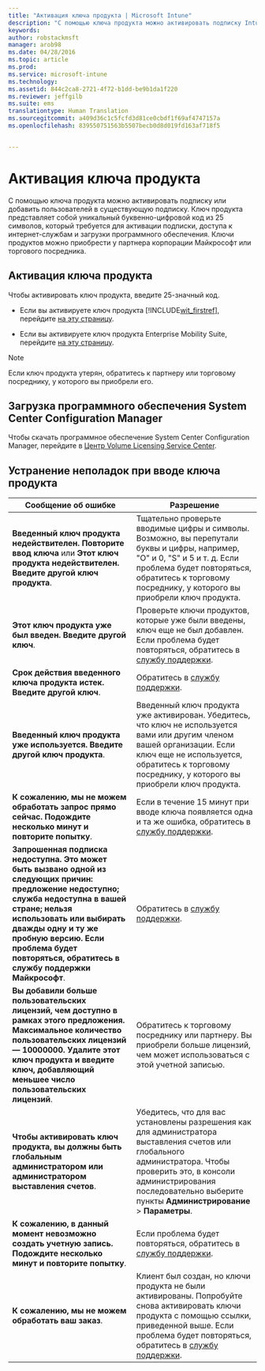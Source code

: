 ```yaml
---
title: "Активация ключа продукта | Microsoft Intune"
description: "С помощью ключа продукта можно активировать подписку Intune или добавить пользователей в существующую подписку."
keywords: 
author: robstackmsft
manager: arob98
ms.date: 04/28/2016
ms.topic: article
ms.prod: 
ms.service: microsoft-intune
ms.technology: 
ms.assetid: 844c2ca8-2721-4f72-b1dd-be9b1da1f220
ms.reviewer: jeffgilb
ms.suite: ems
translationtype: Human Translation
ms.sourcegitcommit: a409d36c1c5fcfd3d81ce0cbdf1f69af4747157a
ms.openlocfilehash: 839550751563b5507becb0d8d019fd163af718f5


---
```


# Активация ключа продукта
С помощью ключа продукта можно активировать подписку или добавить пользователей в существующую подписку. Ключ продукта представляет собой уникальный буквенно-цифровой код из 25 символов, который требуется для активации подписки, доступа к интернет-службам и загрузки программного обеспечения. Ключи продуктов можно приобрести у партнера корпорации Майкрософт или торгового посредника.

## Активация ключа продукта
Чтобы активировать ключ продукта, введите 25-значный код.

-   Если вы активируете ключ продукта [!INCLUDE[wit_firstref](./includes/wit_firstref_md.md)], перейдите [на эту страницу](https://account.manage.microsoft.com/commerce/productkeystart.aspx).

-   Если вы активируете ключ продукта Enterprise Mobility Suite, перейдите [на эту страницу](http://www.microsoft.com/ems/open).

> [!NOTE]
> Если ключ продукта утерян, обратитесь к партнеру или торговому посреднику, у которого вы приобрели его.

## Загрузка программного обеспечения System Center Configuration Manager
Чтобы скачать программное обеспечение System Center Configuration Manager, перейдите в [Центр Volume Licensing Service Center](http://go.microsoft.com/fwlink/?LinkID=232300).

## Устранение неполадок при вводе ключа продукта

|Сообщение об ошибке|Разрешение|
|-----------------|--------------|
|**Введенный ключ продукта недействителен. Повторите ввод ключа** или **Этот ключ продукта недействителен. Введите другой ключ продукта**.|Тщательно проверьте вводимые цифры и символы. Возможно, вы перепутали буквы и цифры, например, "O" и 0, "S" и 5 и т. д. Если проблема будет повторяться, обратитесь к торговому посреднику, у которого вы приобрели ключ продукта.|
|**Этот ключ продукта уже был введен. Введите другой ключ**.|Проверьте ключи продуктов, которые уже были введены, ключ еще не был добавлен. Если проблема будет повторяться, обратитесь в [службу поддержки](http://go.microsoft.com/fwlink/?LinkID=394189).|
|**Срок действия введенного ключа продукта истек. Введите другой ключ**.|Обратитесь в [службу поддержки](http://go.microsoft.com/fwlink/?LinkID=394189).|
|**Введенный ключ продукта уже используется. Введите другой ключ продукта**.|Введенный ключ продукта уже активирован. Убедитесь, что ключ не используется вами или другим членом вашей организации. Если ключ еще не используется, обратитесь к торговому посреднику, у которого вы приобрели ключ продукта.|
|**К сожалению, мы не можем обработать запрос прямо сейчас. Подождите несколько минут и повторите попытку**.|Если в течение 15 минут при вводе ключа появляется одна и та же ошибка, обратитесь в [службу поддержки](http://go.microsoft.com/fwlink/?LinkID=394189).|
|**Запрошенная подписка недоступна. Это может быть вызвано одной из следующих причин: предложение недоступно; служба недоступна в вашей стране; нельзя использовать или выбирать дважды одну и ту же пробную версию. Если проблема будет повторяться, обратитесь в службу поддержки Майкрософт**.|Обратитесь в [службу поддержки](http://go.microsoft.com/fwlink/?LinkID=394189).|
|**Вы добавили больше пользовательских лицензий, чем доступно в рамках этого предложения. Максимальное количество пользовательских лицензий — 10000000. Удалите этот ключ продукта и введите ключ, добавляющий меньшее число пользовательских лицензий**.|Обратитесь к торговому посреднику или партнеру. Вы приобрели больше лицензий, чем может использоваться с этой учетной записью.|
|**Чтобы активировать ключ продукта, вы должны быть глобальным администратором или администратором выставления счетов**.|Убедитесь, что для вас установлены разрешения  как для администратора выставления счетов или глобального администратора. Чтобы проверить это, в консоли администрирования последовательно выберите пункты **Администрирование** &gt; **Параметры**.|
|**К сожалению, в данный момент невозможно создать учетную запись. Подождите несколько минут и повторите попытку**.|Если проблема будет повторяться, обратитесь в [службу поддержки](http://go.microsoft.com/fwlink/?LinkID=394189).|
|**К сожалению, мы не можем обработать ваш заказ**.|Клиент был создан, но ключи продукта не были активированы. Попробуйте снова активировать ключи продукта с помощью ссылки, приведенной выше. Если проблема будет повторяться, обратитесь в [службу поддержки](http://go.microsoft.com/fwlink/?LinkID=394189).|



<!--HONumber=Jul16_HO3-->


